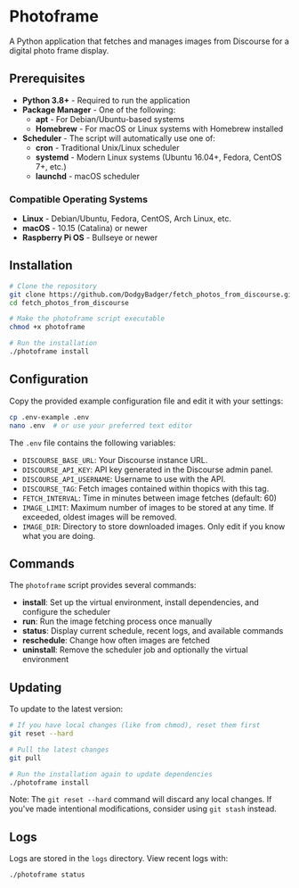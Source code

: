 # Photoframe

A Python application that fetches and manages images from Discourse for a digital photo frame display.

## Prerequisites

- **Python 3.8+** - Required to run the application
- **Package Manager** - One of the following:
  - **apt** - For Debian/Ubuntu-based systems
  - **Homebrew** - For macOS or Linux systems with Homebrew installed
- **Scheduler** - The script will automatically use one of:
  - **cron** - Traditional Unix/Linux scheduler
  - **systemd** - Modern Linux systems (Ubuntu 16.04+, Fedora, CentOS 7+, etc.)
  - **launchd** - macOS scheduler

### Compatible Operating Systems

- **Linux** - Debian/Ubuntu, Fedora, CentOS, Arch Linux, etc.
- **macOS** - 10.15 (Catalina) or newer
- **Raspberry Pi OS** - Bullseye or newer

## Installation

```bash
# Clone the repository
git clone https://github.com/DodgyBadger/fetch_photos_from_discourse.git
cd fetch_photos_from_discourse

# Make the photoframe script executable
chmod +x photoframe

# Run the installation
./photoframe install
```

## Configuration

Copy the provided example configuration file and edit it with your settings:

```bash
cp .env-example .env
nano .env  # or use your preferred text editor
```

The `.env` file contains the following variables:

- `DISCOURSE_BASE_URL`: Your Discourse instance URL.
- `DISCOURSE_API_KEY`: API key generated in the Discourse admin panel.
- `DISCOURSE_API_USERNAME`: Username to use with the API.
- `DISCOURSE_TAG`: Fetch images contained within thopics with this tag.
- `FETCH_INTERVAL`: Time in minutes between image fetches (default: 60)
- `IMAGE_LIMIT`: Maximum number of images to be stored at any time. If exceeded, oldest images will be removed.
- `IMAGE_DIR`: Directory to store downloaded images. Only edit if you know what you are doing.

## Commands

The `photoframe` script provides several commands:

- **install**: Set up the virtual environment, install dependencies, and configure the scheduler
- **run**: Run the image fetching process once manually
- **status**: Display current schedule, recent logs, and available commands
- **reschedule**: Change how often images are fetched
- **uninstall**: Remove the scheduler job and optionally the virtual environment

## Updating

To update to the latest version:

```bash
# If you have local changes (like from chmod), reset them first
git reset --hard

# Pull the latest changes
git pull

# Run the installation again to update dependencies
./photoframe install
```

Note: The `git reset --hard` command will discard any local changes. If you've made intentional modifications, consider using `git stash` instead.

## Logs

Logs are stored in the `logs` directory. View recent logs with:

```bash
./photoframe status
```
